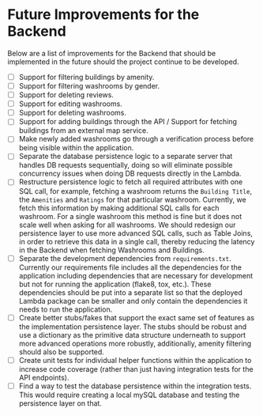 # Future Improvements for the Backend

Below are a list of improvements for the Backend that should be implemented in the future should the project continue to be developed.

- [ ] Support for filtering buildings by amenity.
- [ ] Support for filtering washrooms by gender.
- [ ] Support for deleting reviews.
- [ ] Support for editing washrooms.
- [ ] Support for deleting washrooms.
- [ ] Support for adding buildings through the API / Support for fetching buildings from an external map service.
- [ ] Make newly added washrooms go through a verification process before being visible within the application.
- [ ] Separate the database persistence logic to a separate server that handles DB requests sequentially, doing so will eliminate possible concurrency issues when doing DB requests directly in the Lambda.
- [ ] Restructure persistence logic to fetch all required attributes with one SQL call, for example, fetching a washroom returns the `Building Title`, the `Amenities` and `Ratings` for that particular washroom. Currently, we fetch this information by making additional SQL calls for each washroom. For a single washroom this method is fine but it does not scale well when asking for all washrooms. We should redesign our persistence layer to use more advanced SQL calls, such as Table Joins, in order to retrieve this data in a single call, thereby reducing the latency in the Backend when fetching Washrooms and Buildings.
- [ ] Separate the development dependencies from `requirements.txt`. Currently our requirements file includes all the dependencies for the application including dependencies that are necessary for development but not for running the application (flake8, tox, etc.). These dependencies should be put into a separate list so that the deployed Lambda package can be smaller and only contain the dependencies it needs to run the application.
- [ ] Create better stubs/fakes that support the exact same set of features as the implementation persistence layer. The stubs should be robust and use a dictionary as the primitive data structure underneath to support more advanced operations more robustly, additionally, amenity filtering should also be supported.
- [ ] Create unit tests for individual helper functions within the application to increase code coverage (rather than just having integration tests for the API endpoints).
- [ ] Find a way to test the database persistence within the integration tests. This would require creating a local mySQL database and testing the persistence layer on that.
